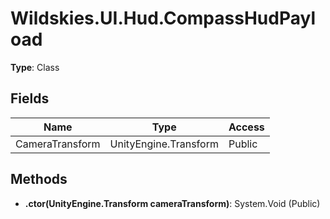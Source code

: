 ﻿# Wildskies.UI.Hud.CompassHudPayload

**Type**: Class

## Fields

| Name | Type | Access |
|------|------|--------|
| CameraTransform | UnityEngine.Transform | Public |

## Methods

- **.ctor(UnityEngine.Transform cameraTransform)**: System.Void (Public)

